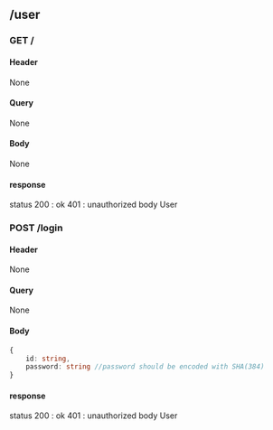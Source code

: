 ## /user

### GET /
#### Header
None
#### Query
None
#### Body
None
#### response
status
200 : ok
401 : unauthorized
body
User

### POST /login
#### Header
None
#### Query
None
#### Body
```ts
{
    id: string,
    password: string //password should be encoded with SHA(384)
}
```
#### response
status
200 : ok
401 : unauthorized
body
User